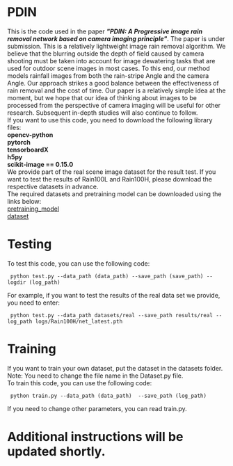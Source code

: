 # PDIN  
This is the code used in the paper ___"PDIN: A Progressive image rain removal network based on camera imaging principle"___. The paper is under submission. This is a relatively lightweight image rain removal algorithm. We believe that the blurring outside the depth of field caused by camera shooting must be taken into account for image dewatering tasks that are used for outdoor scene images in most cases. To this end, our method models rainfall images from both the rain-stripe Angle and the camera Angle. Our approach strikes a good balance between the effectiveness of rain removal and the cost of time.
Our paper is a relatively simple idea at the moment, but we hope that our idea of thinking about images to be processed from the perspective of camera imaging will be useful for other research. Subsequent in-depth studies will also continue to follow.  
If you want to use this code, you need to download the following library files:  
__opencv-python__  
__pytorch__  
__tensorboardX__  
__h5py__  
__scikit-image == 0.15.0__  
We provide part of the real scene image dataset for the result test. If you want to test the results of Rain100L and Rain100H, please download the respective datasets in advance.  
The required datasets and pretraining model can be downloaded using the links below:  
 [pretraining_model]()  
 [dataset](https://pan.baidu.com/s/1za3JcGfOSeeSp6V3-3HHNw?pwd=v8v4)  
# Testing  
To test this code, you can use the following code:  
```
 python test.py --data_path (data_path) --save_path (save_path) --logdir (log_path)
```
For example, if you want to test the results of the real data set we provide, you need to enter:  
```
 python test.py --data_path datasets/real --save_path results/real --log_path logs/Rain100H/net_latest.pth
```
# Training  
If you want to train your own dataset, put the dataset in the datasets folder. Note: You need to change the file name in the Dataset.py file.  
To train this code, you can use the following code:  
```
 python train.py --data_path (data_path)  --save_path (log_path)
```
If you need to change other parameters, you can read train.py.  
# Additional instructions will be updated shortly.
